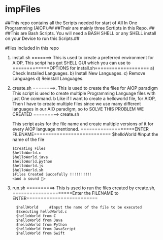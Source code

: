 # impFiles

##This repo contains all the Scripts needed for start of All In One Programming (AIOP).##
##Their are mainly three Scrtipts in this Repo. ##
##This are Bash Scripts. You will need a BASH SHELL or any SHELL install on your Device to run this Scripts.##

#files included in this repo
1. install.sh =======> This is used to create a preferred environment for AIOP,
 This script has got SHELL GUI which you can use to 
    =============OPTIONS for install.sh===================
    a) Check Installed Languages.
    b) Install New Languages.
    c) Remove Languages
    d) Reinstall Languages.
  
2. create.sh ========>. This is used to create the files for AIOP paradigm
 This script is used to create multiple Programming Language files with just One command.
  b Like if I want to create a helloworld file, for AIOP, 
   Then I have to create multiple files since we use many different languages in our AIO paradigm, so to 
   SOLVE THIS PROBLEM WE CREATED =========> create.sh
   
   This script asks for the file name and create multiple versions of it for every AIOP language mentioned.
       ===================ENTER FILENAME===========================
       $helloWorld  #input the name of the file
       
       $Creating Files
       $helloWorld.c 
       $helloWorld.java
       $helloWorld.python
       $helloWorld.js
       $helloWorld.sh
       $Files Created Succefully !!!!!!!!!!
       <and a sound 🫠> 
       
       
        

3. run.sh ==========> This is used to run the files created by create.sh, 
     =====================Enter the FILENAME to ENTER=========================
     
```
     $hellWorld     #Input the name of the file to be executed
     $Executing helloWorld.c
     $helloWorld from C
     $helloWorld from Java
     $helloWorld from Python
     $helloWorld from JavaScript 
     $helloWorld from Swift

```










